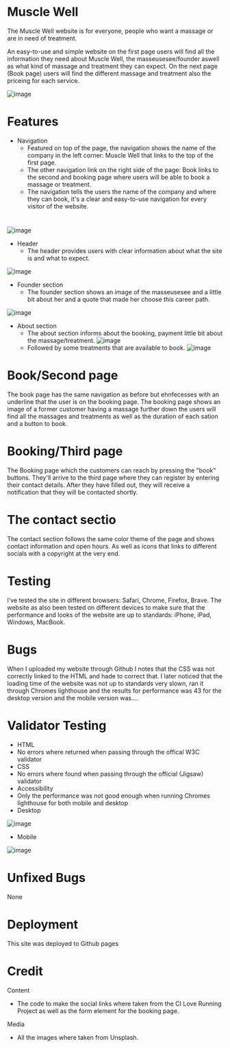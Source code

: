# Muscle Well
The Muscle Well website is for everyone, people who want a massage or are in need of treatment.

An easy-to-use and simple website on the first page users will find all the information they need about Muscle Well, the masseusesee/founder aswell as what kind of massage and treatment they can expect.
On the next page (Book page) users will find the different massage and treatment also the priceing for each service. 

![image](https://github.com/Wade-Possible/my-first-web/assets/137451269/22d2c904-6d69-439b-b154-2b3cc4a7faaf)

# Features
* Navigation
  * Featured on top of the page, the navigation shows the name of the company in the left corner: Muscle Well that links to the top of the first page.
  * The other navigation link on the right side of the page: Book links to the second and booking page where users will be able to book a massage or treatment.
  * The navigation tells the users the name of the company and where they can book, it's a clear and easy-to-use navigation for every visitor of the website.

# 
![image](https://github.com/Wade-Possible/my-first-web/assets/137451269/222319d7-0f70-4cba-8dcd-ed79d9f1f026)

* Header
  * The header provides users with clear information about what the site is and what to expect.

![image](https://github.com/Wade-Possible/my-first-web/assets/137451269/5d04f164-0309-428a-8cbc-60b70376d400)

* Founder section
  * The founder section shows an image of the masseusesee and a little bit about her and a quote that made her choose this career path.

![image](https://github.com/Wade-Possible/my-first-web/assets/137451269/9c0103db-3a0e-4c42-a4cd-121a441cdaf7)

* About section
  * The about section informs about the booking, payment little bit about the massage/treatment.
 ![image](https://github.com/Wade-Possible/my-first-web/assets/137451269/d5114b68-223e-4ecb-9fe9-e6a6842f086a)
  * Followed by some treatments that are available to book.
![image](https://github.com/Wade-Possible/my-first-web/assets/137451269/efc31db2-9b55-42ea-bdbd-c60399be14f1)

# Book/Second page 
The book page has the same navigation as before but ehnfecesses with an underline that the user is on the booking page.
The booking page shows an image of a former customer having a massage further down the users will find all the massages and treatments as well as the duration of each sation and a button to book.

# Booking/Third page
The Booking page which the customers can reach by pressing the "book" buttons. 
They'll arrive to the third page where they can register by entering their contact details.
After they have filled out, they will receive a notification that they will be contacted shortly.


# The contact sectio
The contact section follows the same color theme of the page and shows contact information and open hours.
As well as icons that links to different socials with a copyright at the very end.

# Testing
I’ve tested the site in different browsers: Safari, Chrome, Firefox, Brave.
The website as also been tested on different devices to make sure that the performance and looks of the website are up to standards: iPhone, iPad, Windows, MacBook. 

# Bugs
When I uploaded my website through Github I notes that the CSS was not correctly linked to the HTML and hade to correct that.
I later noticed that the loading time of the website was not up to standards very slown, ran it through Chromes lighthouse and the results for performance was 43 for the desktop version and the mobile version was....

# Validator Testing
* HTML
 * No errors where returned when passing through the offical W3C validator
* CSS
 * No errors where found when passing through the official (Jigsaw) validator
* Accessibility
 * Only the performance was not good enough when running Chromes lighthouse for both mobile and desktop
 * Desktop
   
![image](https://github.com/Wade-Possible/my-first-web/assets/137451269/4eee5697-e59b-427d-90d0-d2469b53319d)

 * Mobile

![image](https://github.com/Wade-Possible/my-first-web/assets/137451269/3e60506a-28c0-4e79-9a6c-57228c293f3a)


# Unfixed Bugs
None

# Deployment
This site was deployed to Github pages

# Credit 
Content
* The code to make the social links where taken from the CI Love Running Project as well as the form element for the booking page.

Media
* All the images where taken from Unsplash.



